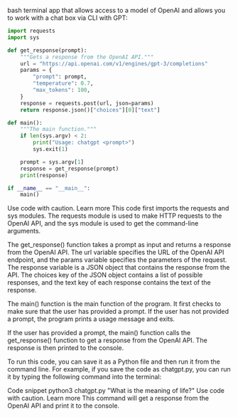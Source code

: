 
bash terminal app that allows access to a model of OpenAI and allows you to work with a chat box via CLI with GPT:

```Python
import requests
import sys

def get_response(prompt):
    """Gets a response from the OpenAI API."""
    url = "https://api.openai.com/v1/engines/gpt-3/completions"
    params = {
        "prompt": prompt,
        "temperature": 0.7,
        "max_tokens": 100,
    }
    response = requests.post(url, json=params)
    return response.json()["choices"][0]["text"]

def main():
    """The main function."""
    if len(sys.argv) < 2:
        print("Usage: chatgpt <prompt>")
        sys.exit(1)

    prompt = sys.argv[1]
    response = get_response(prompt)
    print(response)

if __name__ == "__main__":
    main()
```
Use code with caution. Learn more
This code first imports the requests and sys modules. The requests module is used to make HTTP requests to the OpenAI API, and the sys module is used to get the command-line arguments.

The get_response() function takes a prompt as input and returns a response from the OpenAI API. The url variable specifies the URL of the OpenAI API endpoint, and the params variable specifies the parameters of the request. The response variable is a JSON object that contains the response from the API. The choices key of the JSON object contains a list of possible responses, and the text key of each response contains the text of the response.

The main() function is the main function of the program. It first checks to make sure that the user has provided a prompt. If the user has not provided a prompt, the program prints a usage message and exits.

If the user has provided a prompt, the main() function calls the get_response() function to get a response from the OpenAI API. The response is then printed to the console.

To run this code, you can save it as a Python file and then run it from the command line. For example, if you save the code as chatgpt.py, you can run it by typing the following command into the terminal:

Code snippet
python3 chatgpt.py "What is the meaning of life?"
Use code with caution. Learn more
This command will get a response from the OpenAI API and print it to the console.
